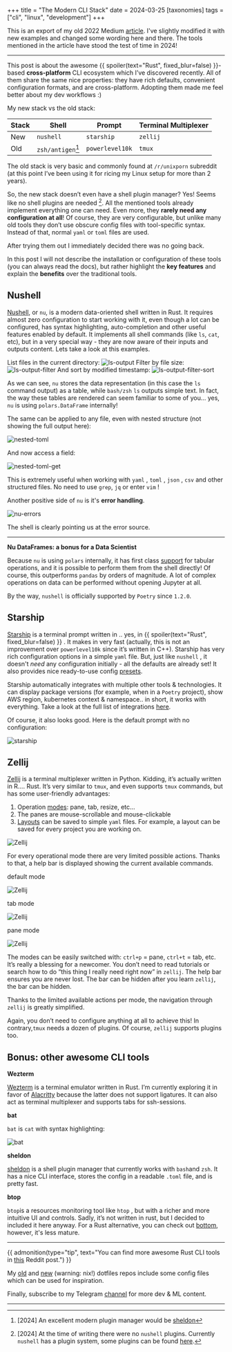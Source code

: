 +++
title = "The Modern CLI Stack"
date = 2024-03-25
[taxonomies]
tags = ["cli", "linux", "development"]
+++

This is an export of my old 2022 Medium [article](https://danielgafni.medium.com/the-modern-linux-cli-stack-46253688b53d). I've slightly modified it with new examples and changed some wording here and there. The tools mentioned in the article have stood the test of time in 2024!

---


This post is about the awesome {{ spoiler(text="Rust", fixed_blur=false) }}-based **cross-platform** CLI ecosystem which I’ve discovered recently. All of them share the same nice properties: they have rich defaults, convenient configuration formats, and are cross-platform. Adopting them made me feel better about my dev workflows :) 

My new stack vs the old stack:

| Stack | Shell         | Prompt          | Terminal Multiplexer |
| --- | --------------- | --------------- | -------------------- |
| New | `nushell`       | `starship`      | `zellij`             |
| Old | `zsh/antigen`[^1] | `powerlevel10k` | `tmux`               |

The old stack is very basic and commonly found at `/r/unixporn` subreddit (at this point I’ve been using it for ricing my Linux setup for more than 2 years).

So, the new stack doesn’t even have a shell plugin manager? Yes! Seems like no shell plugins are needed [^2]. All the mentioned tools already implement everything one can need. Even more, they **rarely need any configuration at all**! Of course, they are very configurable, but unlike many old tools they don’t use obscure config files with tool-specific syntax. Instead of that, normal `yaml` or `toml` files are used.

After trying them out I immediately decided there was no going back.

In this post I will not describe the installation or configuration of these tools (you can always read the docs), but rather highlight the **key features** and explain the **benefits** over the traditional tools.

## Nushell

[Nushell](https://www.nushell.sh/), or `nu`, is a modern data-oriented shell written in Rust. It requires almost zero configuration to start working with it, even though a lot can be configured, has syntax highlighting, auto-completion and other useful features enabled by default. It implements all shell commands (like `ls`, `cat`, etc), but in a very special way - they are now aware of their inputs and outputs content. Lets take a look at this examples.

List files in the current directory:
![ls-output](./nu_0.png)
Filter by file size:
![ls-output-filter](./nu_1.png)
And sort by modified timestamp:
![ls-output-filter-sort](./nu_2.png)

As we can see, `nu` stores the data representation (in this case the `ls` command output) as a table, while `bash/zsh` `ls` outputs simple text. In fact, the way these tables are rendered can seem familiar to some of you… yes, `nu` is using `polars.DataFrame` internally!

The same can be applied to any file, even with nested structure (not showing the full output here):

![nested-toml](./nu_3.png)

And now access a field:

![nested-toml-get](./nu_4.png)

This is extremely useful when working with `yaml` , `toml` , `json` , `csv` and other structured files. No need to use `grep`, `jq` or enter `vim` !

Another positive side of `nu` is it's **error handling**.

![nu-errors](./nu_5.png)

The shell is clearly pointing us at the error source.

---

**Nu DataFrames: a bonus for a Data Scientist**

Because `nu` is using `polars` internally, it has first class [support](https://www.nushell.sh/book/dataframes.html) for tabular operations, and it is possible to perform them from the shell directly! Of course, this outperforms `pandas` by orders of magnitude. A lot of complex operations on data can be performed without opening Jupyter at all.

By the way, `nushell` is officially supported by `Poetry` since `1.2.0`.

## Starship

[Starship](https://starship.rs/) is a terminal prompt written in .. yes, in {{ spoiler(text="Rust", fixed_blur=false) }}
. It makes in very fast (actually, this is not an improvement over `powerlevel10k` since it’s written in C++). Starship has very rich configuration options in a simple `yaml` file. But, just like `nushell` , it doesn't _need_ any configuration initially - all the defaults are already set! It also provides nice ready-to-use config [presets](https://starship.rs/presets/#nerd-font-symbols).

Starship automatically integrates with multiple other tools & technologies. It can display package versions (for example, when in a `Poetry` project), show AWS region, kubernetes context & namespace.. in short, it works with everything. Take a look at the full list of integrations [here](https://starship.rs/config/#prompt).

Of course, it also looks good. Here is the default prompt with no configuration:

![starship](./starship.png)

## Zellij

[Zellij](https://zellij.dev/) is a terminal multiplexer written in Python. Kidding, it’s actually written in R…. Rust. It’s very similar to `tmux`, and even supports `tmux` commands, but has some user-friendly advantages:

1.  Operation [modes](https://zellij.dev/documentation/keybindings-modes.html): pane, tab, resize, etc…
2.  The panes are mouse-scrollable and mouse-clickable
3.  [Layouts](https://zellij.dev/documentation/layouts-templates.html) can be saved to simple `yaml` files. For example, a layout can be saved for every project you are working on.

![Zellij](./zellij.png)

For every operational mode there are very limited possible actions. Thanks to that, a help bar is displayed showing the current available commands.

default mode

![Zellij](./zellij_help_0.png)

tab mode

![Zellij](./zellij_help_1.png)

pane mode

![Zellij](./zellij_help_2.png)

The modes can be easily switched with: `ctrl+p` = pane, `ctrl+t` = tab, etc. It’s really a blessing for a newcomer. You don’t need to read tutorials or search how to do “this thing I really need right now” in `zellij`. The help bar ensures you are never lost. The bar can be hidden after you learn `zellij`, the bar can be hidden.

Thanks to the limited available actions per mode, the navigation through `zellij` is greatly simplified.

Again, you don’t need to configure anything at all to achieve this! In contrary,`tmux` needs a dozen of plugins. Of course, `zellij` supports plugins too.

## Bonus: other awesome CLI tools

**Wezterm**

[Wezterm](https://wezfurlong.org/wezterm/index.html) is a terminal emulator written in Rust. I’m currently exploring it in favor of [Alacritty](https://alacritty.org/) because the latter does not support ligatures. It can also act as terminal multiplexer and supports tabs for ssh-sessions.

**bat**

`bat` is `cat` with syntax highlighting:

![bat](./bat.png)

**sheldon**

[sheldon](https://github.com/rossmacarthur/sheldon) is a shell plugin manager that currently works with `bash`and `zsh`. It has a nice CLI interface, stores the config in a readable `.toml` file, and is pretty fast.

**btop**

`btop`is a resources monitoring tool like `htop` , but with a richer and more intuitive UI and controls. Sadly, it’s not written in rust, but I decided to included it here anyway. For a Rust alternative, you can check out [bottom](https://github.com/ClementTsang/bottom), however, it's less mature. 

---

{{ admonition(type="tip", text="You can find more awesome Rust CLI tools in [this](https://www.reddit.com/r/rust/comments/xgwe4u/your_favourite_rust_cli_utilities_this_year/) Reddit post.") }}


My [old](https://github.com/danielgafni/dotfiles) and [new](https://github.com/danielgafni/nixos) (warning: nix!) dotfiles repos include some config files which can be used for inspiration. 

Finally, subscribe to my Telegram [channel](https://t.me/nadya_nafig) for more dev & ML content.

---

[^1]: [2024] An excellent modern plugin manager would be [sheldon](https://github.com/rossmacarthur/sheldon)

[^2]: [2024] At the time of writing there were no `nushell` plugins. Currently `nushell` has a plugin system, some plugins can be found [here](https://github.com/nushell/awesome-nu?tab=readme-ov-file#plugins). 

